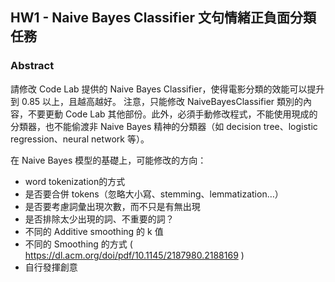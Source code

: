 ## HW1 - Naive Bayes Classifier 文句情緒正負面分類任務
### Abstract 
請修改 Code Lab 提供的 Naive Bayes Classifier，使得電影分類的效能可以提升到 0.85 以上，且越高越好。
注意，只能修改 NaiveBayesClassifier 類別的內容，不要更動 Code Lab 其他部份。此外，必須手動修改程式，不能使用現成的分類器，也不能偷渡非 Naive Bayes 精神的分類器（如 decision tree、logistic regression、neural network 等）。

在 Naive Bayes 模型的基礎上，可能修改的方向：
- word tokenization的方式
- 是否要合併 tokens（忽略大小寫、stemming、lemmatization…）
- 是否要考慮詞彙出現次數，而不只是有無出現
- 是否排除太少出現的詞、不重要的詞？
- 不同的 Additive smoothing 的 k 值
- 不同的 Smoothing 的方式 ( https://dl.acm.org/doi/pdf/10.1145/2187980.2188169 )
- 自行發揮創意
